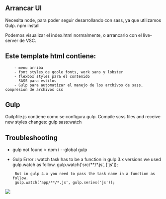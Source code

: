 ## Arrancar UI
Necesita node, para poder seguir desarrollando con sass, ya que utilizamos Gulp.
npm install

Podemos visualizar el index.html normalmente, o arrancarlo con el live-server de VSC.

## Este template html contiene:
        - menu arriba
        - font styles de goole fonts, work sans y lobster
        - flexbox styles para el contenido
        - SASS para estilos
        - Gulp para automatizar el manejo de los archivos de sass, compresion de archivos css

## Gulp
Guilpfile.js contiene como se configura gulp.
Compile scss files and receive new styles changes:
        gulp sass:watch

## Troubleshooting
 - gulp not found > npm i --global gulp
 - Gulp Error : watch task has to be a function
        in gulp 3.x versions we used gulp.watch as follow.
        gulp.watch('src/**/*.js', ['js']);

        But in gulp 4.x you need to pass the task name in a function as follow.
        gulp.watch('app/**/*.js', gulp.series('js'));

![](./img/screenshoot.png)
